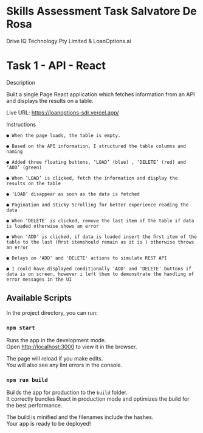# Skills Assessment Task Salvatore De Rosa

Drive IQ Technology Pty Limited
&
LoanOptions.ai

# Task 1 - API - React

Description

Built a single Page React application which fetches information from an API and displays
the results on a table.

Live URL:
https://loanoptions-sdr.vercel.app/



Instructions

    ● When the page loads, the table is empty.

    ● Based on the API information, I structured the table columns and naming

    ● Added three floating buttons, ‘LOAD’ (blue) , ‘DELETE’ (red) and ‘ADD’ (green)

    ● When ‘LOAD’ is clicked, fetch the information and display the results on the table

    ● ‘LOAD’ disappear as soon as the data is fetched

    ● Pagination and Sticky Scrolling for better experience reading the data

    ● When ‘DELETE’ is clicked, remove the last item of the table if data is loaded otherwise shows an error

    ● When ‘ADD’ is clicked, if data is loaded insert the ﬁrst item of the table to the last (ﬁrst itemshould remain as it is ) otherwise throws an error

    ● Delays on 'ADD' and 'DELETE' actions to simulate REST API

    ● I could have displayed conditionally 'ADD' and 'DELETE' buttons if data is on screen, however i left them to demonstrate the handling of error messages in the UI

## Available Scripts

In the project directory, you can run:

### `npm start`

Runs the app in the development mode.\
Open [http://localhost:3000](http://localhost:3000) to view it in the browser.

The page will reload if you make edits.\
You will also see any lint errors in the console.

### `npm run build`

Builds the app for production to the `build` folder.\
It correctly bundles React in production mode and optimizes the build for the best performance.

The build is minified and the filenames include the hashes.\
Your app is ready to be deployed!
